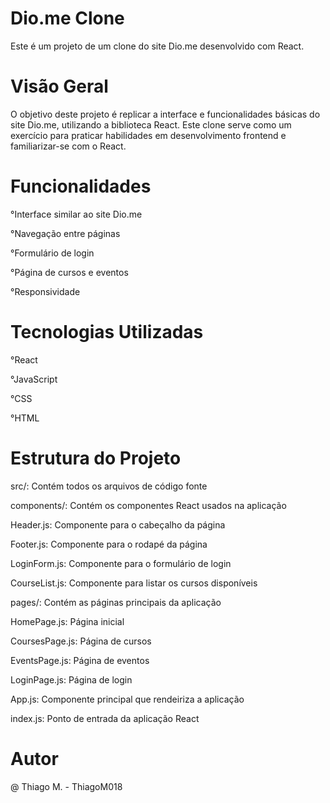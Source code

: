 # Dio.me Clone
Este é um projeto de um clone do site Dio.me desenvolvido com React.

# Visão Geral
O objetivo deste projeto é replicar a interface e funcionalidades básicas do site Dio.me, utilizando a biblioteca React. Este clone serve como um exercício para praticar habilidades em desenvolvimento frontend e familiarizar-se com o React.

# Funcionalidades

°Interface similar ao site Dio.me

°Navegação entre páginas

°Formulário de login

°Página de cursos e eventos

°Responsividade

# Tecnologias Utilizadas

°React

°JavaScript

°CSS

°HTML

# Estrutura do Projeto

src/: Contém todos os arquivos de código fonte

components/: Contém os componentes React usados na aplicação

Header.js: Componente para o cabeçalho da página

Footer.js: Componente para o rodapé da página

LoginForm.js: Componente para o formulário de login

CourseList.js: Componente para listar os cursos disponíveis

pages/: Contém as páginas principais da aplicação

HomePage.js: Página inicial

CoursesPage.js: Página de cursos

EventsPage.js: Página de eventos

LoginPage.js: Página de login

App.js: Componente principal que rendeiriza a aplicação

index.js: Ponto de entrada da aplicação React

# Autor
@ Thiago M. - ThiagoM018
